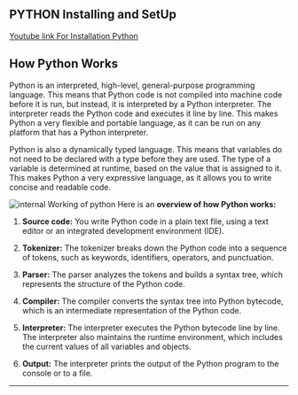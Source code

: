 ## PYTHON Installing and SetUp
[Youtube link For Installation Python](https://youtu.be/zk5qOQBvuK4?si=S5c0e3MaTXzTSTqY) 

## How Python Works
Python is an interpreted, high-level, general-purpose programming language. This means that Python code is not compiled into machine code before it is run, but instead, it is interpreted by a Python interpreter. The interpreter reads the Python code and executes it line by line. This makes Python a very flexible and portable language, as it can be run on any platform that has a Python interpreter.

Python is also a dynamically typed language. This means that variables do not need to be declared with a type before they are used. The type of a variable is determined at runtime, based on the value that is assigned to it. This makes Python a very expressive language, as it allows you to write concise and readable code.

![internal Working of python](https://github.com/ritik712prasad/-Python-Programming-Core-Overview/assets/86471518/ce9f2ebf-2e34-45c2-a6e1-5a1763680c5d)
Here is an **overview of how Python works:**

1. **Source code:** You write Python code in a plain text file, using a text editor or an integrated development environment (IDE).

2. **Tokenizer:** The tokenizer breaks down the Python code into a sequence of tokens, such as keywords, identifiers, operators, and punctuation.

3. **Parser:** The parser analyzes the tokens and builds a syntax tree, which represents the structure of the Python code.

4. **Compiler:** The compiler converts the syntax tree into Python bytecode, which is an intermediate representation of the Python code.

5. **Interpreter:** The interpreter executes the Python bytecode line by line. The interpreter also maintains the runtime environment, which includes the current values of all variables and objects.

6. **Output:** The interpreter prints the output of the Python program to the console or to a file.

---


